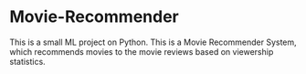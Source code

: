 # Movie-Recommender
This is a small ML project on Python.
This is a Movie Recommender System, which recommends movies to the movie reviews based on viewership statistics.
